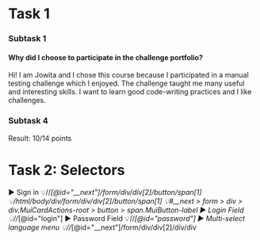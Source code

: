 # Task 1
### Subtask 1
#### Why did I choose to participate in the challenge portfolio?
Hi! I am Jowita and I chose this course because I participated in a manual testing challenge which I enjoyed. 
The challenge taught me many useful and interesting skills. 
I want to learn good code-writing practices and I like challenges.
### Subtask 4
Result: 10/14 points 
# Task 2: Selectors
▶️ Sign in 
💡//*[@id="__next"]/form/div/div[2]/button/span[1]
💡/html/body/div/form/div/div[2]/button/span[1]
💡#__next > form > div > div.MuiCardActions-root > button > span.MuiButton-label
▶️ Login Field
💡//*[@id="login"]
▶️ Password Field
💡//*[@id="password"]
▶️ Multi-select language menu
💡//*[@id="__next"]/form/div/div[2]/div/div

